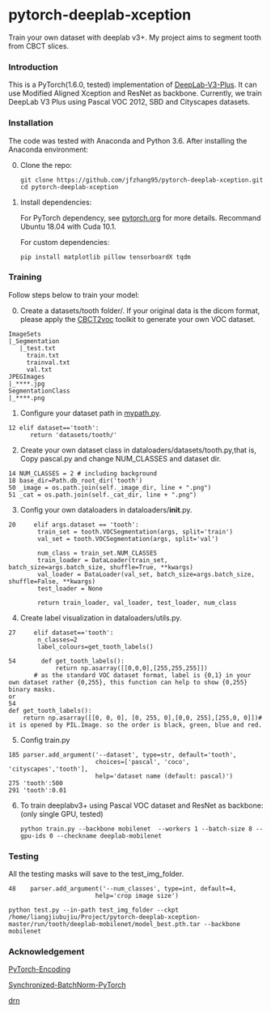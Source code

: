# pytorch-deeplab-xception

Train your own dataset with deeplab v3+. My project aims to segment tooth from CBCT slices.



### Introduction
This is a PyTorch(1.6.0, tested) implementation of [DeepLab-V3-Plus](https://arxiv.org/pdf/1802.02611). It
can use Modified Aligned Xception and ResNet as backbone. Currently, we train DeepLab V3 Plus
using Pascal VOC 2012, SBD and Cityscapes datasets.

### Installation
The code was tested with Anaconda and Python 3.6. After installing the Anaconda environment:

0. Clone the repo:
    ```Shell
    git clone https://github.com/jfzhang95/pytorch-deeplab-xception.git
    cd pytorch-deeplab-xception
    ```

1. Install dependencies:

    For PyTorch dependency, see [pytorch.org](https://pytorch.org/) for more details. Recommand Ubuntu 18.04 with Cuda 10.1.

    For custom dependencies:
    ```Shell
    pip install matplotlib pillow tensorboardX tqdm
    ```
### Training

Follow steps below to train your model:

0. Create a datasets/tooth folder/.
If your original data is the dicom format, please apply the [CBCT2voc](https://github.com/liangjiubujiu/CBCT2voc) toolkit to generate your own VOC dataset.
```
ImageSets
|_Segmentation
   |_test.txt
     train.txt
     trainval.txt
     val.txt
JPEGImages
|_****.jpg
SegmentationClass
|_****.png
```

1. Configure your dataset path in [mypath.py](https://github.com/jfzhang95/pytorch-deeplab-xception/blob/master/mypath.py). 
```
12 elif dataset=='tooth':
      return 'datasets/tooth/'
```
2. Create your own dataset class in dataloaders/datasets/tooth.py,that is, Copy pascal.py and change NUM_CLASSES and dataset dir.
```
14 NUM_CLASSES = 2 # including background
18 base_dir=Path.db_root_dir('tooth')
50 _image = os.path.join(self._image_dir, line + ".png")
51 _cat = os.path.join(self._cat_dir, line + ".png")
```
3. Config your own dataloaders in dataloaders/__init__.py.
```
20     elif args.dataset == 'tooth':
        train_set = tooth.VOCSegmentation(args, split='train')
        val_set = tooth.VOCSegmentation(args, split='val')

        num_class = train_set.NUM_CLASSES
        train_loader = DataLoader(train_set, batch_size=args.batch_size, shuffle=True, **kwargs)
        val_loader = DataLoader(val_set, batch_size=args.batch_size, shuffle=False, **kwargs)
        test_loader = None

        return train_loader, val_loader, test_loader, num_class
```
4. Create label visualization in dataloaders/utils.py.
```
27     elif dataset=='tooth':
        n_classes=2
        label_colours=get_tooth_labels()
       
54       def get_tooth_labels():
             return np.asarray([[0,0,0],[255,255,255]])
       # as the standard VOC dataset format, label is {0,1} in your own dataset rather {0,255}, this function can help to show {0,255} binary masks. 
or
54
def get_tooth_labels():
    return np.asarray([[0, 0, 0], [0, 255, 0],[0,0, 255],[255,0, 0]])# it is opened by PIL.Image. so the order is black, green, blue and red.

```
5. Config train.py
```
185 parser.add_argument('--dataset', type=str, default='tooth',
                        choices=['pascal', 'coco', 'cityscapes','tooth'],
                        help='dataset name (default: pascal)')
275 'tooth':500
291 'tooth':0.01
```

6. To train deeplabv3+ using Pascal VOC dataset and ResNet as backbone: (only single GPU, tested)
    ```
   python train.py --backbone mobilenet  --workers 1 --batch-size 8 --gpu-ids 0 --checkname deeplab-mobilenet

### Testing
All the testing masks will save to the test_img_folder.
```
48    parser.add_argument('--num_classes', type=int, default=4,
                        help='crop image size')
```
```
python test.py --in-path test_img_folder --ckpt /home/liangjiubujiu/Project/pytorch-deeplab-xception-master/run/tooth/deeplab-mobilenet/model_best.pth.tar --backbone mobilenet
```

### Acknowledgement
[PyTorch-Encoding](https://github.com/zhanghang1989/PyTorch-Encoding)

[Synchronized-BatchNorm-PyTorch](https://github.com/vacancy/Synchronized-BatchNorm-PyTorch)

[drn](https://github.com/fyu/drn)
